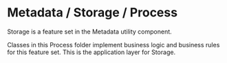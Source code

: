 # Metadata / Storage / Process

Storage is a feature set in the Metadata utility component.
  
Classes in this Process folder implement business logic and business rules for this feature set. This is the application layer for Storage.
